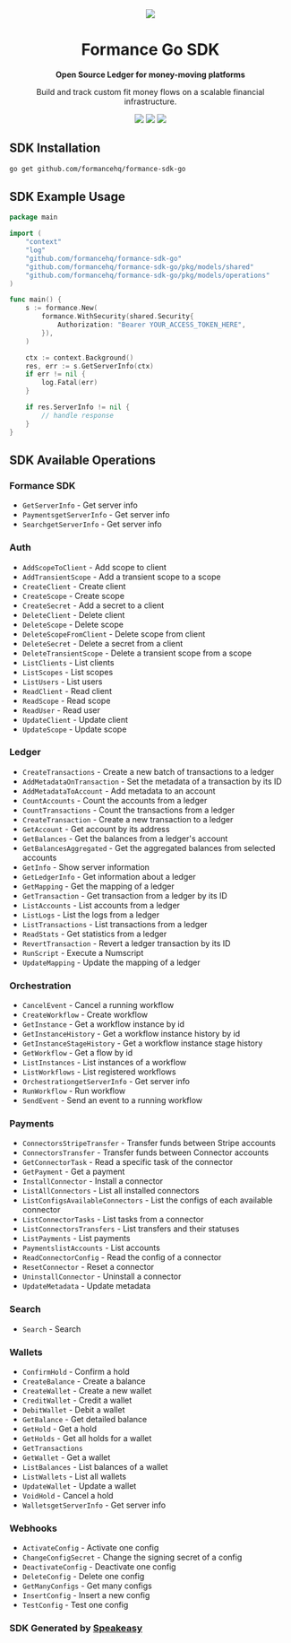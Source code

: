 <div align="center">
    <picture>
        <source srcset="https://user-images.githubusercontent.com/6267663/221572723-e77f55a3-5d19-4a13-94f8-e7b0b340d71e.svg" media="(prefers-color-scheme: dark)">
        <img src="https://user-images.githubusercontent.com/6267663/221572726-6982541c-d1cf-4d9f-9bbf-cd774a2713e6.svg">
    </picture>
   <h1>Formance Go SDK</h1>
   <p><strong>Open Source Ledger for money-moving platforms</strong></p>
   <p>Build and track custom fit money flows on a scalable financial infrastructure.</p>
   <a href="https://docs.formance.com"><img src="https://img.shields.io/static/v1?label=Docs&message=Docs&color=000&style=for-the-badge" /></a>
   <a href="https://join.slack.com/t/formance-community/shared_invite/zt-1of48xmgy-Jc6RH8gzcWf5D0qD2HBPQA"><img src="https://img.shields.io/static/v1?label=Slack&message=Join&color=7289da&style=for-the-badge" /></a>
  <a href="https://opensource.org/licenses/MIT"><img src="https://img.shields.io/badge/License-MIT-blue.svg?style=for-the-badge" /></a>
</div>

<!-- Start SDK Installation -->
## SDK Installation

```bash
go get github.com/formancehq/formance-sdk-go
```
<!-- End SDK Installation -->

## SDK Example Usage
<!-- Start SDK Example Usage -->
```go
package main

import (
    "context"
    "log"
    "github.com/formancehq/formance-sdk-go"
    "github.com/formancehq/formance-sdk-go/pkg/models/shared"
    "github.com/formancehq/formance-sdk-go/pkg/models/operations"
)

func main() {
    s := formance.New(
        formance.WithSecurity(shared.Security{
            Authorization: "Bearer YOUR_ACCESS_TOKEN_HERE",
        }),
    )

    ctx := context.Background()
    res, err := s.GetServerInfo(ctx)
    if err != nil {
        log.Fatal(err)
    }

    if res.ServerInfo != nil {
        // handle response
    }
}
```
<!-- End SDK Example Usage -->

<!-- Start SDK Available Operations -->
## SDK Available Operations

### Formance SDK

* `GetServerInfo` - Get server info
* `PaymentsgetServerInfo` - Get server info
* `SearchgetServerInfo` - Get server info

### Auth

* `AddScopeToClient` - Add scope to client
* `AddTransientScope` - Add a transient scope to a scope
* `CreateClient` - Create client
* `CreateScope` - Create scope
* `CreateSecret` - Add a secret to a client
* `DeleteClient` - Delete client
* `DeleteScope` - Delete scope
* `DeleteScopeFromClient` - Delete scope from client
* `DeleteSecret` - Delete a secret from a client
* `DeleteTransientScope` - Delete a transient scope from a scope
* `ListClients` - List clients
* `ListScopes` - List scopes
* `ListUsers` - List users
* `ReadClient` - Read client
* `ReadScope` - Read scope
* `ReadUser` - Read user
* `UpdateClient` - Update client
* `UpdateScope` - Update scope

### Ledger

* `CreateTransactions` - Create a new batch of transactions to a ledger
* `AddMetadataOnTransaction` - Set the metadata of a transaction by its ID
* `AddMetadataToAccount` - Add metadata to an account
* `CountAccounts` - Count the accounts from a ledger
* `CountTransactions` - Count the transactions from a ledger
* `CreateTransaction` - Create a new transaction to a ledger
* `GetAccount` - Get account by its address
* `GetBalances` - Get the balances from a ledger's account
* `GetBalancesAggregated` - Get the aggregated balances from selected accounts
* `GetInfo` - Show server information
* `GetLedgerInfo` - Get information about a ledger
* `GetMapping` - Get the mapping of a ledger
* `GetTransaction` - Get transaction from a ledger by its ID
* `ListAccounts` - List accounts from a ledger
* `ListLogs` - List the logs from a ledger
* `ListTransactions` - List transactions from a ledger
* `ReadStats` - Get statistics from a ledger
* `RevertTransaction` - Revert a ledger transaction by its ID
* `RunScript` - Execute a Numscript
* `UpdateMapping` - Update the mapping of a ledger

### Orchestration

* `CancelEvent` - Cancel a running workflow
* `CreateWorkflow` - Create workflow
* `GetInstance` - Get a workflow instance by id
* `GetInstanceHistory` - Get a workflow instance history by id
* `GetInstanceStageHistory` - Get a workflow instance stage history
* `GetWorkflow` - Get a flow by id
* `ListInstances` - List instances of a workflow
* `ListWorkflows` - List registered workflows
* `OrchestrationgetServerInfo` - Get server info
* `RunWorkflow` - Run workflow
* `SendEvent` - Send an event to a running workflow

### Payments

* `ConnectorsStripeTransfer` - Transfer funds between Stripe accounts
* `ConnectorsTransfer` - Transfer funds between Connector accounts
* `GetConnectorTask` - Read a specific task of the connector
* `GetPayment` - Get a payment
* `InstallConnector` - Install a connector
* `ListAllConnectors` - List all installed connectors
* `ListConfigsAvailableConnectors` - List the configs of each available connector
* `ListConnectorTasks` - List tasks from a connector
* `ListConnectorsTransfers` - List transfers and their statuses
* `ListPayments` - List payments
* `PaymentslistAccounts` - List accounts
* `ReadConnectorConfig` - Read the config of a connector
* `ResetConnector` - Reset a connector
* `UninstallConnector` - Uninstall a connector
* `UpdateMetadata` - Update metadata

### Search

* `Search` - Search

### Wallets

* `ConfirmHold` - Confirm a hold
* `CreateBalance` - Create a balance
* `CreateWallet` - Create a new wallet
* `CreditWallet` - Credit a wallet
* `DebitWallet` - Debit a wallet
* `GetBalance` - Get detailed balance
* `GetHold` - Get a hold
* `GetHolds` - Get all holds for a wallet
* `GetTransactions`
* `GetWallet` - Get a wallet
* `ListBalances` - List balances of a wallet
* `ListWallets` - List all wallets
* `UpdateWallet` - Update a wallet
* `VoidHold` - Cancel a hold
* `WalletsgetServerInfo` - Get server info

### Webhooks

* `ActivateConfig` - Activate one config
* `ChangeConfigSecret` - Change the signing secret of a config
* `DeactivateConfig` - Deactivate one config
* `DeleteConfig` - Delete one config
* `GetManyConfigs` - Get many configs
* `InsertConfig` - Insert a new config
* `TestConfig` - Test one config
<!-- End SDK Available Operations -->

### SDK Generated by [Speakeasy](https://docs.speakeasyapi.dev/docs/using-speakeasy/client-sdks)
